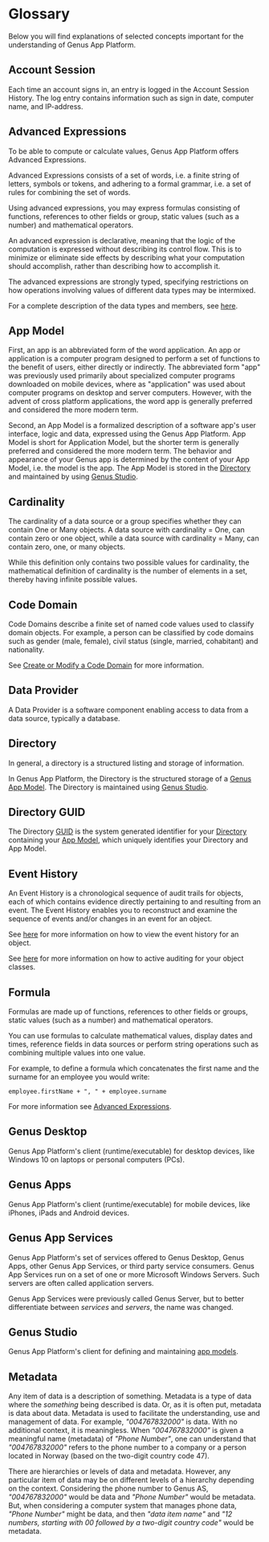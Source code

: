 # Glossary

Below you will find explanations of selected concepts important for the understanding of Genus App Platform.

## Account Session

Each time an account signs in, an entry is logged in the Account Session History. The log entry contains information such as sign in date, computer name, and IP-address.

## Advanced Expressions

To be able to compute or calculate values, Genus App Platform offers Advanced Expressions.

Advanced Expressions consists of a set of words, i.e. a finite string of letters, symbols or tokens, and adhering to a formal grammar, i.e. a set of rules for combining the set of words.

Using advanced expressions, you may express formulas consisting of functions, references to other fields or group, static values (such as a number) and mathematical operators.

An advanced expression is declarative, meaning that the logic of the computation is expressed without describing its control flow. This is to minimize or eliminate side effects by describing what your computation should accomplish, rather than describing how to accomplish it.

The advanced expressions are strongly typed, specifying restrictions on how operations involving values of different data types may be intermixed.

For a complete description of the data types and members, see [here](common-concepts/advanced-expressions.md).

## App Model

First, an app is an abbreviated form of the word application. An app or application is a computer program designed to perform a set of functions to the benefit of users, either directly or indirectly. The abbreviated form "app" was previously used primarily about specialized computer programs downloaded on mobile devices, where as "application" was used about computer programs on desktop and server computers. However, with the advent of cross platform applications, the word app is generally preferred and considered the more modern term.

Second, an App Model is a formalized description of a software app's user interface, logic and data, expressed using the Genus App Platform. App Model is short for Application Model, but the shorter term is generally preferred and considered the more modern term. The behavior and appearance of your Genus app is determined by the content of your App Model, i.e. the model is the app. The App Model is stored in the [Directory](glossary.md) and maintained by using [Genus Studio](glossary.md).

## Cardinality

The cardinality of a data source or a group specifies whether they can contain One or Many objects. A data source with cardinality = One, can contain zero or one object, while a data source with cardinality = Many, can contain zero, one, or many objects.

While this definition only contains two possible values for cardinality, the mathematical definition of cardinality is the number of elements in a set, thereby having infinite possible values.

## Code Domain

Code Domains describe a finite set of named code values used to classify domain objects. For example, a person can be classified by code domains such as gender (male, female), civil status (single, married, cohabitant) and nationality.

See [Create or Modify a Code Domain](object-class/create-or-modify-a-code-domain.md) for more information.

## Data Provider

A Data Provider is a software component enabling access to data from a data source, typically a database.

## Directory

In general, a directory is a structured listing and storage of information.

In Genus App Platform, the Directory is the structured storage of a [Genus App Model](#app-model). The Directory is maintained using [Genus Studio](#genus-studio).

## Directory GUID

The Directory [GUID](https://en.wikipedia.org/wiki/Universally_unique_identifier) is the system generated identifier for your [Directory](#directory) containing your [App Model](#app-model), which uniquely identifies your Directory and App Model.

## Event History

An Event History is a chronological sequence of audit trails for objects, each of which contains evidence directly pertaining to and resulting from an event. The Event History enables you to reconstruct and examine the sequence of events and/or changes in an event for an object.

See [here](../../users/working-in-tables/advanced/view-history.md) for more information on how to view the event history for an object.

See [here](object-class/modify-an-object--or-identifier-domain/events.md "Events") for more information on how to active auditing for your object classes.

## Formula

Formulas are made up of functions, references to other fields or groups, static values (such as a number) and mathematical operators.

You can use formulas to calculate mathematical values, display dates and times, reference fields in data sources or perform string operations such as combining multiple values into one value.

For example, to define a formula which concatenates the first name and the surname for an employee you would write:  

```
employee.firstName + ", " + employee.surname
```

For more information see [Advanced Expressions](common-concepts/advanced-expressions.md).

## Genus Desktop

Genus App Platform's client (runtime/executable) for desktop devices, like Windows 10 on laptops or personal computers (PCs).

## Genus Apps

Genus App Platform's client (runtime/executable) for mobile devices, like iPhones, iPads and Android devices.

## Genus App Services

Genus App Platform's set of services offered to Genus Desktop, Genus Apps, other Genus App Services, or third party service consumers. Genus App Services run on a set of one or more Microsoft Windows Servers. Such servers are often called application servers.

Genus App Services were previously called Genus Server, but to better differentiate between _services_ and _servers_, the name was changed.

## Genus Studio

Genus App Platform's client for defining and maintaining [app models](#app-model).

## Metadata

Any item of data is a description of something. Metadata is a type of data where the _something_ being described is data. Or, as it is often put, metadata is data about data. Metadata is used to facilitate the understanding, use and management of data. For example, _"004767832000"_ is data. With no additional context, it is meaningless. When _"004767832000"_ is given a meaningful name (metadata) of _"Phone Number"_, one can understand that _"004767832000"_ refers to the phone number to a company or a person located in Norway (based on the two-digit country code 47).

There are hierarchies or levels of data and metadata. However, any particular item of data may be on different levels of a hierarchy depending on the context. Considering the phone number to Genus AS, _"004767832000"_ would be data and _"Phone Number"_ would be metadata. But, when considering a computer system that manages phone data, _"Phone Number"_ might be data, and then _"data item name"_ and _"12 numbers, starting with 00 followed by a two-digit country code"_ would be metadata.
